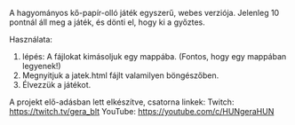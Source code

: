 A hagyományos kő-papír-olló játék egyszerű, webes verziója.
Jelenleg 10 pontnál áll meg a játék, és dönti el, hogy ki a győztes.

Használata: 
1. lépés: A fájlokat kimásoljuk egy mappába. (Fontos, hogy egy mappában legyenek!)
2. Megnyitjuk a jatek.html fájlt valamilyen böngészőben.
3. Élvezzük a játékot.

A projekt elő-adásban lett elkészítve, csatorna linkek:
Twitch: https://twitch.tv/gera_blt
YouTube: https://youtube.com/c/HUNgeraHUN
